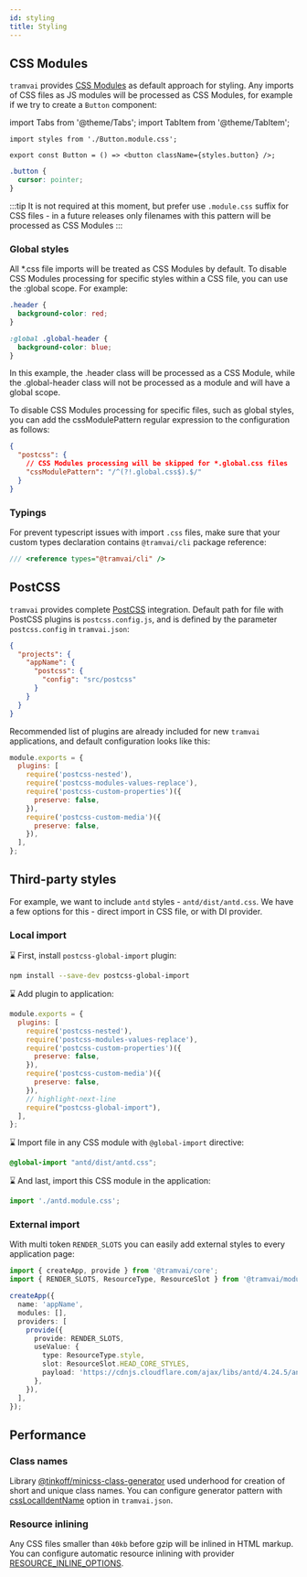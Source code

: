 ```yaml
---
id: styling
title: Styling
---
```


## CSS Modules

`tramvai` provides [CSS Modules](https://github.com/css-modules/css-modules) as default approach for styling. 
Any imports of CSS files as JS modules will be processed as CSS Modules, for example if we try to create a `Button` component:

import Tabs from '@theme/Tabs'; 
import TabItem from '@theme/TabItem';

<Tabs>
  <TabItem value="tsx" label="Button.tsx" default>

```tsx title="Button.tsx"
import styles from './Button.module.css';

export const Button = () => <button className={styles.button} />;
```

  </TabItem>
  <TabItem value="css" label="Button.module.css">

```css title="Button.module.css"
.button {
  cursor: pointer;
}
```

  </TabItem>
</Tabs>

:::tip 
It is not required at this moment, but prefer use `.module.css` suffix for CSS files - in a future releases only filenames with this pattern will be processed as CSS Modules 
:::

### Global styles

All *.css file imports will be treated as CSS Modules by default. To disable CSS Modules processing for specific styles within a CSS file, you can use the :global scope. For example:

```css
.header {
  background-color: red;
}

:global .global-header {
  background-color: blue;
}
```

In this example, the .header class will be processed as a CSS Module, while the .global-header class will not be processed as a module and will have a global scope.

To disable CSS Modules processing for specific files, such as global styles, you can add the cssModulePattern regular expression to the configuration as follows:

```json
{
  "postcss": {
    // CSS Modules processing will be skipped for *.global.css files
    "cssModulePattern": "/^(?!.global.css$).$/"
  }
}
```

### Typings

For prevent typescript issues with import `.css` files, make sure that your custom types declaration contains `@tramvai/cli` package reference:

```ts title="typings.d.ts"
/// <reference types="@tramvai/cli" />
```

## PostCSS

`tramvai` provides complete [PostCSS](https://github.com/postcss/postcss) integration.
Default path for file with PostCSS plugins is `postcss.config.js`, and is defined by the parameter `postcss.config` in `tramvai.json`:

```json title="tramvai.json"
{
  "projects": {
    "appName": {
      "postcss": {
        "config": "src/postcss"
      }
    }
  }
}
```

Recommended list of plugins are already included for new `tramvai` applications, and default configuration looks like this:

```js title="src/postcss.js"
module.exports = {
  plugins: [
    require('postcss-nested'),
    require('postcss-modules-values-replace'),
    require('postcss-custom-properties')({
      preserve: false,
    }),
    require('postcss-custom-media')({
      preserve: false,
    }),
  ],
};
```

## Third-party styles

For example, we want to include `antd` styles - `antd/dist/antd.css`.
We have a few options for this - direct import in CSS file, or with DI provider.

### Local import

:hourglass: First, install `postcss-global-import` plugin:

```bash npm2yarn
npm install --save-dev postcss-global-import
```

:hourglass: Add plugin to application:

```js title="src/postcss.js"
module.exports = {
  plugins: [
    require('postcss-nested'),
    require('postcss-modules-values-replace'),
    require('postcss-custom-properties')({
      preserve: false,
    }),
    require('postcss-custom-media')({
      preserve: false,
    }),
    // highlight-next-line
    require("postcss-global-import"),
  ],
};
```

:hourglass: Import file in any CSS module with `@global-import` directive:

```css title="antd.module.css"
@global-import "antd/dist/antd.css";
```

:hourglass: And last, import this CSS module in the application:

```ts title="index.ts"
import './antd.module.css';
```

### External import

With multi token `RENDER_SLOTS` you can easily add external styles to every application page:

```ts title="index.ts"
import { createApp, provide } from '@tramvai/core';
import { RENDER_SLOTS, ResourceType, ResourceSlot } from '@tramvai/module-render';

createApp({
  name: 'appName',
  modules: [],
  providers: [
    provide({
      provide: RENDER_SLOTS,
      useValue: {
        type: ResourceType.style,
        slot: ResourceSlot.HEAD_CORE_STYLES,
        payload: 'https://cdnjs.cloudflare.com/ajax/libs/antd/4.24.5/antd.min.css',
      },
    }),
  ],
});
```

## Performance

### Class names

Library [@tinkoff/minicss-class-generator](https://tramvai.dev/docs/references/libs/minicss/) used underhood for creation of short and unique class names.
You can configure generator pattern with [cssLocalIdentName](https://tramvai.dev/docs/references/cli/base/#css-class-names-generation-settings) option in `tramvai.json`.

### Resource inlining

Any CSS files smaller than `40kb` before gzip will be inlined in HTML markup.
You can configure automatic resource inlining with provider [RESOURCE_INLINE_OPTIONS](https://tramvai.dev/docs/references/modules/render/#automatic-resource-inlining).
